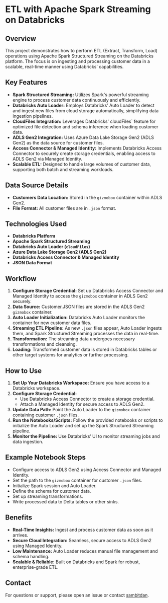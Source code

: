 # ETL with Apache Spark Streaming on Databricks

## Overview

This project demonstrates how to perform ETL (Extract, Transform, Load) operations using Apache Spark Structured Streaming on the Databricks platform. The focus is on ingesting and processing customer data in a scalable, real-time manner using Databricks’ capabilities.

## Key Features

- **Spark Structured Streaming:** Utilizes Spark's powerful streaming engine to process customer data continuously and efficiently.
- **Databricks Auto Loader:** Employs Databricks’ Auto Loader to detect and ingest new files from cloud storage automatically, simplifying data ingestion pipelines.
- **CloudFiles Integration:** Leverages Databricks' cloudFiles` feature for optimized file detection and schema inference when loading customer data.
- **ADLS Gen2 Integration:** Uses Azure Data Lake Storage Gen2 (ADLS Gen2) as the data source for customer files.
- **Access Connector & Managed Identity:** Implements Databricks Access Connector to securely create storage credentials, enabling access to ADLS Gen2 via Managed Identity.
- **Scalable ETL:** Designed to handle large volumes of customer data, supporting both batch and streaming workloads.

## Data Source Details

- **Customers Data Location:** Stored in the `gizmobox` container within ADLS Gen2.
- **File Format:** All customer files are in `.json` format.

## Technologies Used

- **Databricks Platform**
- **Apache Spark Structured Streaming**
- **Databricks Auto Loader (`cloudFiles`)**
- **Azure Data Lake Storage Gen2 (ADLS Gen2)**
- **Databricks Access Connector & Managed Identity**
- **JSON Data Format**

## Workflow

1. **Configure Storage Credential:** Set up Databricks Access Connector and Managed Identity to access the `gizmobox` container in ADLS Gen2 securely.
2. **Data Source:** Customer.JSON files are stored in the ADLS Gen2 `gizmobox` container.
3. **Auto Loader Initialization:** Databricks Auto Loader monitors the container for new customer data files.
4. **Streaming ETL Pipeline:** As new `.json` files appear, Auto Loader ingests them, and Spark Structured Streaming processes the data in real-time.
5. **Transformation:** The streaming data undergoes necessary transformations and cleansing.
6. **Loading:** Transformed customer data is stored in Databricks tables or other target systems for analytics or further processing.

## How to Use

1. **Set Up Your Databricks Workspace:** Ensure you have access to a Databricks workspace.
2. **Configure Storage Credential:**
   - Use Databricks Access Connector to create a storage credential.
   - Attach a Managed Identity for secure access to ADLS Gen2.
3. **Update Data Path:** Point the Auto Loader to the `gizmobox` container containing customer `.json` files.
4. **Run the Notebooks/Scripts:** Follow the provided notebooks or scripts to initialize the Auto Loader and set up the Spark Structured Streaming pipeline.
5. **Monitor the Pipeline:** Use Databricks’ UI to monitor streaming jobs and data ingestion.

## Example Notebook Steps

- Configure access to ADLS Gen2 using Access Connector and Managed Identity.
- Set the path to the `gizmobox` container for customer `.json` files.
- Initialize Spark session and Auto Loader.
- Define the schema for customer data.
- Set up streaming transformations.
- Write processed data to Delta tables or other sinks.

## Benefits

- **Real-Time Insights:** Ingest and process customer data as soon as it arrives.
- **Secure Cloud Integration:** Seamless, secure access to ADLS Gen2 using Managed Identity.
- **Low Maintenance:** Auto Loader reduces manual file management and schema handling.
- **Scalable & Reliable:** Built on Databricks and Spark for robust, enterprise-grade ETL.

## Contact

For questions or support, please open an issue or contact [sambitdan](https://github.com/sambitdan).
